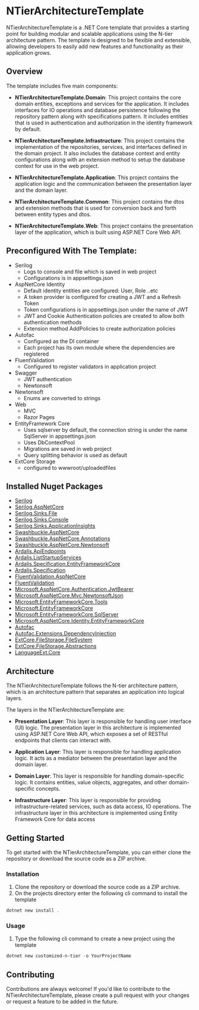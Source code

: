 # NTierArchitectureTemplate

NTierArchitectureTemplate is a .NET Core template that provides a starting point for building modular and scalable applications using the N-tier architecture pattern. The template is designed to be flexible and extensible, allowing developers to easily add new features and functionality as their application grows.

## Overview

The template includes five main components:

- **NTierArchitectureTemplate.Domain**: This project contains the core domain entities, exceptions and services for the application. It includes interfaces for IO operations and database persistence following the repository pattern along with specifications pattern. It includes entities that is used in authentication and authorization in the identity framework by default.

- **NTierArchitectureTemplate.Infrastructure**: This project contains the implementation of the repositories, services, and interfaces defined in the domain project. It also includes the database context and entity configurations along with an extension method to setup the database context for use in the web project.

- **NTierArchitectureTemplate.Application**: This project contains the application logic and the communication between the presentation layer and the domain layer.

- **NTierArchitectureTemplate.Common**: This project contains the dtos and extension methods that is used for conversion back and forth between entity types and dtos.

- **NTierArchitectureTemplate.Web**: This project contains the presentation layer of the application, which is built using ASP.NET Core Web API.

## Preconfigured With The Template:

- Serilog
    * Logs to console and file which is saved in web project
    * Configurations is in appsettings.json
- AspNetCore Identity 
    * Default identity entities are configured: User, Role ..etc
    * A token provider is configured for creating a JWT and a Refresh Token
    * Token configurations is in appsettings.json under the name of JWT
    * JWT and Cookie Authentication policies are created to allow both authentication methods
    * Extension method AddPolicies to create authorization policies
- Autofac
    * Configured as the DI container
    * Each project has its own module where the dependencies are registered
- FluentValidation
    * Configured to register validators in application project
- Swagger
    * JWT authentication
    * Newtonsoft 
- Newtonsoft
    * Enums are converted to strings
- Web
    * MVC
    * Razor Pages
- EntityFramework Core
    * Uses sqlserver by default, the connection string is under the name SqlServer in appsettings.json
    * Uses DbContextPool
    * Migrations are saved in web project
    * Query splitting behavior is used as default
- ExtCore Storage
    * configured to wwwroot/uploadedfiles

## Installed Nuget Packages
- [Serilog](https://www.nuget.org/packages/serilog/)
- [Serilog.AspNetCore](https://www.nuget.org/packages/Serilog.AspNetCore)
- [Serilog.Sinks.File](https://www.nuget.org/packages/Serilog.Sinks.File/5.0.1-dev-00947)
- [Serilog.Sinks.Console](https://www.nuget.org/packages/Serilog.Sinks.Console/4.1.1-dev-00910)
- [Serilog.Sinks.ApplicationInsights](https://www.nuget.org/packages/Serilog.Sinks.ApplicationInsights/4.0.1-dev-00043)
- [Swashbuckle.AspNetCore](https://www.nuget.org/packages/Swashbuckle.AspNetCore)
- [Swashbuckle.AspNetCore.Annotations](https://www.nuget.org/packages/Swashbuckle.AspNetCore.Annotations)
- [Swashbuckle.AspNetCore.Newtonsoft](https://www.nuget.org/packages/Swashbuckle.AspNetCore.Newtonsoft)
- [Ardalis.ApiEndpoints](https://www.nuget.org/packages/Ardalis.ApiEndpoints)
- [Ardalis.ListStartupServices](https://www.nuget.org/packages/Ardalis.ListStartupServices)
- [Ardalis.Specification.EntityFrameworkCore](https://www.nuget.org/packages/Ardalis.Specification.EntityFrameworkCore)
- [Ardalis.Specification](https://www.nuget.org/packages/Ardalis.Specification)
- [FluentValidation.AspNetCore](https://www.nuget.org/packages/FluentValidation.AspNetCore)
- [FluentValidation](https://www.nuget.org/packages/FluentValidation)
- [Microsoft.AspNetCore.Authentication.JwtBearer](https://www.nuget.org/packages/Microsoft.AspNetCore.Authentication.JwtBearer/8.0.0-preview.4.23260.4)
- [Microsoft.AspNetCore.Mvc.NewtonsoftJson](https://www.nuget.org/packages/Microsoft.AspNetCore.Mvc.NewtonsoftJson/8.0.0-preview.4.23260.4)
- [Microsoft.EntityFrameworkCore.Tools](https://www.nuget.org/packages/Microsoft.EntityFrameworkCore.Tools/8.0.0-preview.4.23259.3)
- [Microsoft.EntityFrameworkCore](https://www.nuget.org/packages/Microsoft.EntityFrameworkCore/8.0.0-preview.4.23259.3)
- [Microsoft.EntityFrameworkCore.SqlServer](https://www.nuget.org/packages/Microsoft.EntityFrameworkCore.SqlServer/8.0.0-preview.4.23259.3)
- [Microsoft.AspNetCore.Identity.EntityFrameworkCore](https://www.nuget.org/packages/Microsoft.AspNetCore.Identity.EntityFrameworkCore/8.0.0-preview.4.23260.4)
- [Autofac](https://www.nuget.org/packages/Autofac)
- [Autofac.Extensions.DependencyInjection](https://www.nuget.org/packages/Autofac.Extensions.DependencyInjection)
- [ExtCore.FileStorage.FileSystem](https://www.nuget.org/packages/ExtCore.FileStorage.FileSystem)
- [ExtCore.FileStorage.Abstractions](https://www.nuget.org/packages/ExtCore.FileStorage.Abstractions)
- [LanguageExt.Core](https://www.nuget.org/packages/LanguageExt.Core)

    

## Architecture

The NTierArchitectureTemplate follows the N-tier architecture pattern, which is an architecture pattern that separates an application into logical layers.

The layers in the NTierArchitectureTemplate are:

- **Presentation Layer**: This layer is responsible for handling user interface (UI) logic. The presentation layer in this architecture is implemented using ASP.NET Core Web API, which exposes a set of RESTful endpoints that clients can interact with.

- **Application Layer**: This layer is responsible for handling application logic. It acts as a mediator between the presentation layer and the domain layer. 

- **Domain Layer**: This layer is responsible for handling domain-specific logic. It contains entities, value objects, aggregates, and other domain-specific concepts.

- **Infrastructure Layer**: This layer is responsible for providing infrastructure-related services, such as data access, IO operations. The infrastructure layer in this architecture is implemented using Entity Framework Core for data access

## Getting Started

To get started with the NTierArchitectureTemplate, you can either clone the repository or download the source code as a ZIP archive.

### Installation

1. Clone the repository or download the source code as a ZIP archive.
2. On the projects directory enter the following cli command to install the template
``` powershell
dotnet new install . 
```

### Usage
1. Type the following cli command to create a new project using the template
``` powershell
dotnet new customized-n-tier -o YourProjectName
```


## Contributing

Contributions are always welcome! If you'd like to contribute to the NTierArchitectureTemplate, please create a pull request with your changes or request a feature to be added in the future.